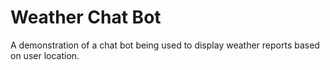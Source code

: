 # Weather Chat Bot
A demonstration of a chat bot being used to display weather reports based on user location.
